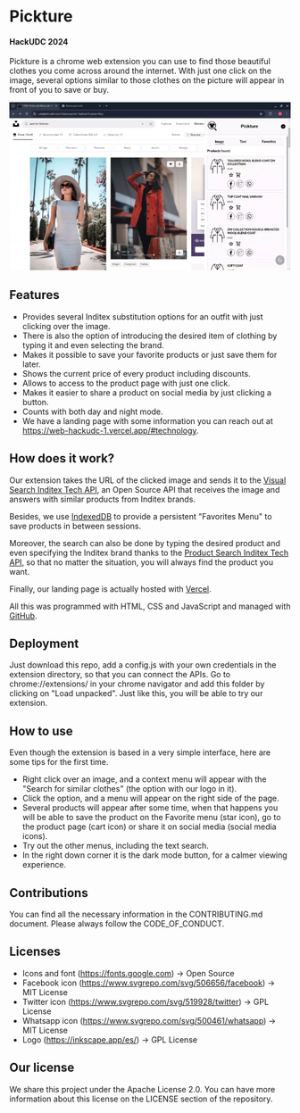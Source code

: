 # Pickture 
#### HackUDC 2024
Pickture is a chrome web extension you can use to find those beautiful clothes you come across around the internet. With just one click on the image, several options similar to those clothes on the picture will appear in front of you to save or buy.

![miniDemo](gif.gif)

## Features
- Provides several Inditex substitution options for an outfit with just clicking over the image.
- There is also the option of introducing the desired item of clothing by typing it and even selecting the brand.
- Makes it possible to save your favorite products or just save them for later.
- Shows the current price of every product including discounts.
- Allows to access to the product page with just one click.
- Makes it easier to share a product on social media by just clicking a button.
- Counts with both day and night mode.
- We have a landing page with some information you can reach out at https://web-hackudc-1.vercel.app/#technology.

## How does it work?
Our extension takes the URL of the clicked image and sends it to the [Visual Search Inditex Tech API](https://developer.inditex.com/apimktplc/web/products/pubapimkt/protocols/REST/apis/visual-search/overview), an Open Source API that receives the image and answers with similar products from Inditex brands.

Besides, we use [IndexedDB](https://developer.mozilla.org/en-US/docs/Web/API/IndexedDB_API) to provide a persistent "Favorites Menu" to save products in between sessions. 

Moreover, the search can also be done by typing the desired product and even specifying the Inditex  brand thanks to the [Product Search Inditex Tech API](https://developer.inditex.com/apimktplc/web/products/pubapimkt/protocols/REST/apis/product-search/overview), so that no matter the situation, you will always find the product you want.

Finally, our landing page is actually hosted with [Vercel](https://vercel.com/).

All this was programmed with HTML, CSS and JavaScript and managed with [GitHub](https://github.com/).

## Deployment
Just download this repo, add a config.js with your own credentials in the extension directory, so that you can connect the APIs. Go to chrome://extensions/ in your chrome navigator and add this folder by clicking on "Load unpacked". Just like this, you will be able to try our extension.

## How to use
Even though the extension is based in a very simple interface, here are some tips for the first time.
- Right click over an image, and a context menu will appear with the "Search for similar clothes" (the option with our logo in it).
- Click the option, and a menu will appear on the right side of the page.
- Several products will appear after some time, when that happens you will be able to save the product on the Favorite menu (star icon), go to the product page (cart icon) or share it on social media (social media icons).
- Try out the other menus, including the text search.
- In the right down corner it is the dark mode button, for a calmer viewing experience. 

## Contributions
You can find all the necessary information in the CONTRIBUTING.md document. Please always follow the CODE_OF_CONDUCT.

## Licenses
- Icons and font (https://fonts.google.com) -> Open Source
- Facebook icon (https://www.svgrepo.com/svg/506656/facebook) -> MIT License
- Twitter icon (https://www.svgrepo.com/svg/519928/twitter) -> GPL License
- Whatsapp icon (https://www.svgrepo.com/svg/500461/whatsapp) -> MIT License
- Logo (https://inkscape.app/es/) -> GPL License

## Our license
We share this project under the Apache License 2.0. You can have more information about this license on the LICENSE section of the repository.
